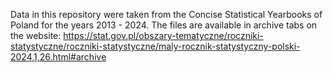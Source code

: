 Data in this repository were taken from the Concise Statistical Yearbooks of Poland for the years 2013 - 2024.
The files are available in archive tabs on the website:
https://stat.gov.pl/obszary-tematyczne/roczniki-statystyczne/roczniki-statystyczne/maly-rocznik-statystyczny-polski-2024,1,26.html#archive
